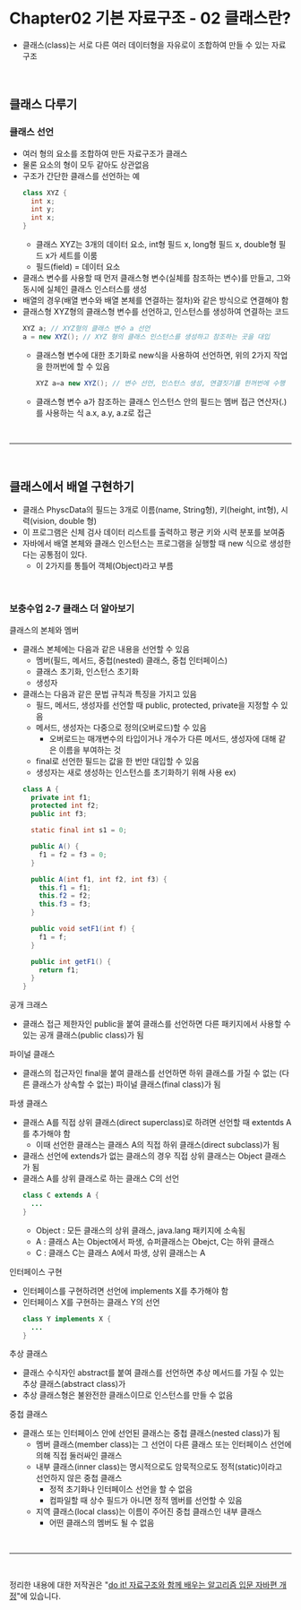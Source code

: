 # Chapter02 기본 자료구조 - 02 클래스란?
- 클래스(class)는 서로 다른 여러 데이터형을 자유로이 조합하여 만들 수 있는 자료구조


<br>

## 클래스 다루기

### 클래스 선언
- 여러 형의 요소를 조합하여 만든 자료구조가 클래스
- 물론 요소의 형이 모두 같아도 상관없음
- 구조가 간단한 클래스를 선언하는 예
  ```java
  class XYZ {
    int x;
    int y;
    int x;
  }
  ```
  - 클래스 XYZ는 3개의 데이터 요소, int형 필드 x, long형 필드 x, double형 필드 x가 세트를 이룸
  - 필드(field) = 데이터 요소
- 클래스 변수를 사용할 때 먼저 클래스형 변수(실체를 참조하는 변수)를 만들고, 그와 동시에 실체인 클래스 인스터스를 생성
- 배열의 경우(배열 변수와 배열 본체를 연결하는 절차)와 같은 방식으로 연결해야 함
- 클래스형 XYZ형의 클래스형 변수를 선언하고, 인스턴스를 생성하여 연결하는 코드
  ```java
  XYZ a; // XYZ형의 클래스 변수 a 선언
  a = new XYZ(); // XYZ 형의 클래스 인스턴스를 생성하고 참조하는 곳을 대입
  ```
  - 클래스형 변수에 대한 초기화로 new식을 사용하여 선언하면, 위의 2가지 작업을 한꺼번에 할 수 있음
    ```java
    XYZ a=a new XYZ(); // 변수 선언, 인스턴스 생성, 연결짓기를 한꺼번에 수행
    ```
  - 클래스형 변수 a가 참조하는 클래스 인스턴스 안의 필드는 멤버 접근 연산자(.)를 사용하는 식 a.x, a.y, a.z로 접근

<br>

---

<br>

## 클래스에서 배열 구현하기
- 클래스 PhyscData의 필드는 3개로 이름(name, String형), 키(height, int형), 시력(vision, double 형)
- 이 프로그램은 신체 검사 데이터 리스트를 출력하고 평균 키와 시력 분포를 보여줌
- 자바에서 배열 본체와 클래스 인스턴스는 프로그램을 실행할 때 new 식으로 생성한다는 공통점이 있다.
  - 이 2가지를 통틀어 객체(Object)라고 부름

<br>

### 보충수업 2-7 클래스 더 알아보기
클래스의 본체와 멤버
- 클래스 본체에는 다음과 같은 내용을 선언할 수 있음
  - 멤버(필드, 메서드, 중첩(nested) 클래스, 중첩 인터페이스)
  - 클래스 초기화, 인스턴스 초기화
  - 생성자
- 클래스는 다음과 같은 문법 규칙과 특징을 가지고 있음
  - 필드, 메서드, 생성자를 선언할 때 public, protected, private을 지정할 수 있음
  - 메서드, 생성자는 다중으로 정의(오버로드)할 수 있음
    - 오버로드는 매개변수의 타입이거나 개수가 다른 메서드, 생성자에 대해 같은 이름을 부여하는 것
  - final로 선언한 필드는 값을 한 번만 대입할 수 있음
  - 생성자는 새로 생성하는 인스턴스를 초기화하기 위해 사용
  ex)
  ```java
  class A {
    private int f1;
    protected int f2;
    public int f3;

    static final int s1 = 0;

    public A() {
      f1 = f2 = f3 = 0;
    }

    public A(int f1, int f2, int f3) {
      this.f1 = f1;
      this.f2 = f2;
      this.f3 = f3;
    }

    public void setF1(int f) {
      f1 = f;
    }

    public int getF1() {
      return f1;
    }
  }
  ```

공개 크래스
- 클래스 접근 제한자인 public을 붙여 클래스를 선언하면 다른 패키지에서 사용할 수 있는 공개 클래스(public class)가 됨

파이널 클래스
- 클래스의 접근자인 final을 붙여 클래스를 선언하면 하위 클래스를 가질 수 없는 (다른 클래스가 상속할 수 없는) 파이널 클래스(final class)가 됨

파생 클래스
- 클래스 A를 직접 상위 클래스(direct superclass)로 하려면 선언할 때 extentds A를 추가해야 함
  - 이때 선언한 클래스는 클래스 A의 직접 하위 클래스(direct subclass)가 됨
- 클래스 선언에 extends가 없는 클래스의 경우 직접 상위 클래스는 Object 클래스가 됨
- 클래스 A를 상위 클래스로 하는 클래스 C의 선언
  ```java
  class C extends A {
    ...
  }
  ```
  - Object : 모든 클래스의 상위 클래스, java.lang 패키지에 소속됨
  - A : 클래스 A는 Object에서 파생, 슈퍼클래스는 Obejct, C는 하위 클래스
  - C : 클래스 C는 클래스 A에서 파생, 상위 클래스는 A

인터페이스 구현
- 인터페이스를 구현하려면 선언에 implements X를 추가해야 함
- 인터페이스 X를 구현하는 클래스 Y의 선언
  ```java
  class Y implements X {
    ...
  }
  ```

추상 클래스
- 클래스 수식자인 abstract를 붙여 클래스를 선언하면 추상 메서드를 가질 수 있는 추상 클래스(abstract class)가 
- 추상 클래스형은 불완전한 클래스이므로 인스턴스를 만들 수 없음

중첩 클래스
- 클래스 또는 인터페이스 안에 선언된 클래스는 중첩 클래스(nested class)가 됨
  - 멤버 클래스(member class)는 그 선언이 다른 클래스 또는 인터페이스 선언에 의해 직접 둘러싸인 클래스
  - 내부 클래스(inner class)는 명시적으로도 암묵적으로도 정적(static)이라고 선언하지 않은 중첩 클래스
    - 정적 초기화나 인터페이스 선언을 할 수 없음
    - 컴파일할 때 상수 필드가 아니면 정적 멤버를 선언할 수 있음
  - 지역 클래스(local class)는 이름이 주어진 중첩 클래스인 내부 클래스
    - 어떤 클래스의 멤버도 될 수 없음

<br>

---

<br>

정리한 내용에 대한 저작권은 "[do it! 자료구조와 함께 배우는 알고리즘 입문 자바편 개정](https://www.aladin.co.kr/search/wsearchresult.aspx?SearchTarget=All&SearchWord=Do+it%21+%EC%9E%90%EB%A3%8C%EA%B5%AC%EC%A1%B0%EC%99%80+%ED%95%A8%EA%BB%98+%EB%B0%B0%EC%9A%B0%EB%8A%94+%EC%95%8C%EA%B3%A0%EB%A6%AC%EC%A6%98+%EC%9E%85%EB%AC%B8+%3A+%EC%9E%90%EB%B0%94+%ED%8E%B8)"에 있습니다.